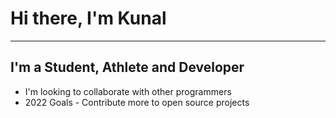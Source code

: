 # Hi there, I'm Kunal

<hr>

## I'm a Student, Athlete and Developer

- I'm looking to collaborate with other programmers
- 2022 Goals - Contribute more to open source projects
  <br />
